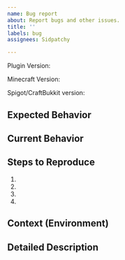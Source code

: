 ```yaml
---
name: Bug report
about: Report bugs and other issues.
title: ''
labels: bug
assignees: Sidpatchy

---
```


<!--- Provide a general summary of the issue in the Title above -->

Plugin Version: <!-- Run /ir version and paste the output here -->

Minecraft Version: 

Spigot/CraftBukkit version: <!-- Run /version and paste the output here -->

## Expected Behavior
<!--- Tell us what should happen -->

## Current Behavior
<!--- Tell us what happens instead of the expected behavior -->

## Steps to Reproduce
<!--- Provide a link to a live example, or an unambiguous set of steps to -->
<!--- reproduce this bug. Include code to reproduce, if relevant -->
1.
2.
3.
4.

## Context (Environment)
<!--- How has this issue affected you? What are you trying to accomplish? -->
<!--- Providing context helps us come up with a solution that is most useful in the real world -->

<!--- Provide a general summary of the issue in the Title above -->

## Detailed Description
<!--- Provide a detailed description of the change or addition you are proposing -->

